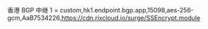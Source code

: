 香港 BGP 中继 1 = custom,hk1.endpoint.bgp.app,15098,aes-256-gcm,AaB7534226,https://cdn.rixcloud.io/surge/SSEncrypt.module
